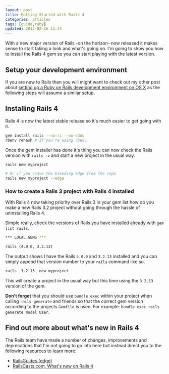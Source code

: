 ```yaml
---
layout: post
title: Getting Started with Rails 4
categories: articles
tags: [guide,ruby]
updated: 2013-08-16 13:44
---
```

With a new major version of Rails -on the horizon- now released it makes sense to start taking a look and what's going on. I'm going to show you how to install the Rails 4 gem so you can start playing with the latest version.

## Setup your development environment
If you are new to Rails then you will might want to check out my other post about [setting up a Ruby on Rails development environment on OS X](http://createdbypete.com/articles/ruby-on-rails-development-with-mac-os-x-mountain-lion/) as the following steps will assume a similar setup.

## Installing Rails 4
Rails 4 is now the latest stable release so it's much easier to get going with it.

```bash
gem install rails --no-ri --no-rdoc
rbenv rehash # if you're using rbenv
```

Once the gem installer has done it's thing you can now check the Rails version with `rails -v` and start a new project in the usual way.

```bash
rails new myproject

# Or if you crave the bleeding edge from the repo
rails new myproject --edge
```

### How to create a Rails 3 project with Rails 4 installed
With Rails 4 now taking priority over Rails 3 in your gem list how do you make a new Rails 3.2 project without going through the hassle of uninstalling Rails 4.

Simple really, check the versions of Rails you have installed already with `gem list rails`.

```bash
*** LOCAL GEMS ***

rails (4.0.0, 3.2.13)
```

The output shows I have the Rails `4.0.0` and `3.2.13` installed and you can simply append that version number to your `rails` command like so.

```bash
rails _3.2.13_ new myproject
```

This will create a project in the usual way but this time using the `3.2.13` version of the gem.

**Don't forget** that you should use `bundle exec` within your project when calling `rails generate` and friends so that the correct gem version according to the projects `Gemfile` is used. For example: `bundle exec rails generate model User`.

## Find out more about what's new in Rails 4
The Rails team have made a number of changes, improvements and deprecations that I'm not going to go into here but instead direct you to the following resources to learn more:

* [RailsGuides (edge)](http://edgeguides.rubyonrails.org/4_0_release_notes.html)
* [RailsCasts.com, What's new on Rails 4](http://railscasts.com/episodes/400-what-s-new-in-rails-4)
